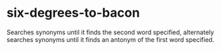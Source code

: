 # six-degrees-to-bacon
Searches synonyms until it finds the second word specified, alternately searches synonyms until it finds an antonym of the first word specified.
